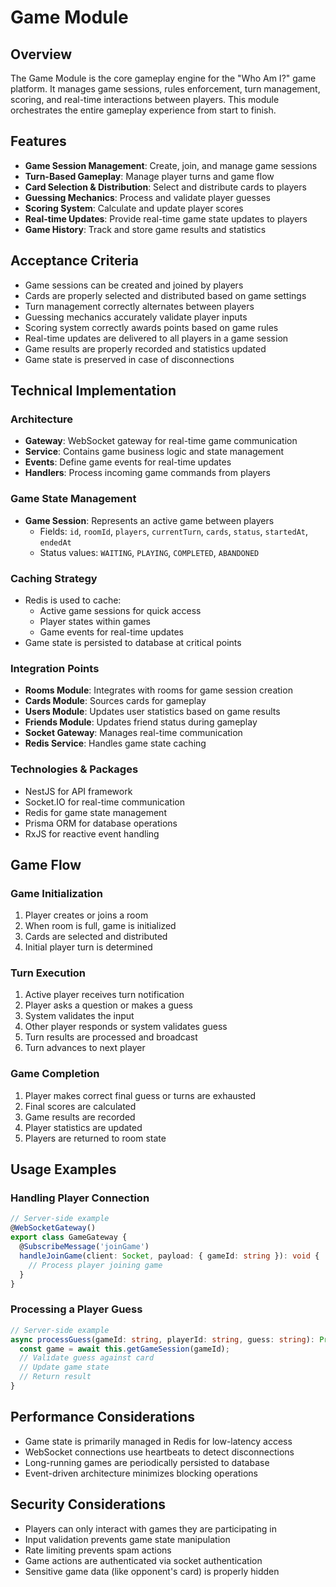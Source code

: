 # Game Module

## Overview
The Game Module is the core gameplay engine for the "Who Am I?" game platform. It manages game sessions, rules enforcement, turn management, scoring, and real-time interactions between players. This module orchestrates the entire gameplay experience from start to finish.

## Features
- **Game Session Management**: Create, join, and manage game sessions
- **Turn-Based Gameplay**: Manage player turns and game flow
- **Card Selection & Distribution**: Select and distribute cards to players
- **Guessing Mechanics**: Process and validate player guesses
- **Scoring System**: Calculate and update player scores
- **Real-time Updates**: Provide real-time game state updates to players
- **Game History**: Track and store game results and statistics

## Acceptance Criteria
- Game sessions can be created and joined by players
- Cards are properly selected and distributed based on game settings
- Turn management correctly alternates between players
- Guessing mechanics accurately validate player inputs
- Scoring system correctly awards points based on game rules
- Real-time updates are delivered to all players in a game session
- Game results are properly recorded and statistics updated
- Game state is preserved in case of disconnections

## Technical Implementation

### Architecture
- **Gateway**: WebSocket gateway for real-time game communication
- **Service**: Contains game business logic and state management
- **Events**: Define game events for real-time updates
- **Handlers**: Process incoming game commands from players

### Game State Management
- **Game Session**: Represents an active game between players
  - Fields: `id`, `roomId`, `players`, `currentTurn`, `cards`, `status`, `startedAt`, `endedAt`
  - Status values: `WAITING`, `PLAYING`, `COMPLETED`, `ABANDONED`

### Caching Strategy
- Redis is used to cache:
  - Active game sessions for quick access
  - Player states within games
  - Game events for real-time updates
- Game state is persisted to database at critical points

### Integration Points
- **Rooms Module**: Integrates with rooms for game session creation
- **Cards Module**: Sources cards for gameplay
- **Users Module**: Updates user statistics based on game results
- **Friends Module**: Updates friend status during gameplay
- **Socket Gateway**: Manages real-time communication
- **Redis Service**: Handles game state caching

### Technologies & Packages
- NestJS for API framework
- Socket.IO for real-time communication
- Redis for game state management
- Prisma ORM for database operations
- RxJS for reactive event handling

## Game Flow

### Game Initialization
1. Player creates or joins a room
2. When room is full, game is initialized
3. Cards are selected and distributed
4. Initial player turn is determined

### Turn Execution
1. Active player receives turn notification
2. Player asks a question or makes a guess
3. System validates the input
4. Other player responds or system validates guess
5. Turn results are processed and broadcast
6. Turn advances to next player

### Game Completion
1. Player makes correct final guess or turns are exhausted
2. Final scores are calculated
3. Game results are recorded
4. Player statistics are updated
5. Players are returned to room state

## Usage Examples

### Handling Player Connection
```typescript
// Server-side example
@WebSocketGateway()
export class GameGateway {
  @SubscribeMessage('joinGame')
  handleJoinGame(client: Socket, payload: { gameId: string }): void {
    // Process player joining game
  }
}
```

### Processing a Player Guess
```typescript
// Server-side example
async processGuess(gameId: string, playerId: string, guess: string): Promise<GuessResult> {
  const game = await this.getGameSession(gameId);
  // Validate guess against card
  // Update game state
  // Return result
}
```

## Performance Considerations
- Game state is primarily managed in Redis for low-latency access
- WebSocket connections use heartbeats to detect disconnections
- Long-running games are periodically persisted to database
- Event-driven architecture minimizes blocking operations

## Security Considerations
- Players can only interact with games they are participating in
- Input validation prevents game state manipulation
- Rate limiting prevents spam actions
- Game actions are authenticated via socket authentication
- Sensitive game data (like opponent's card) is properly hidden
